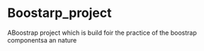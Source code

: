 # Boostarp_project
ABoostrap project which is build foir the practice of the boostrap componentsa an nature
